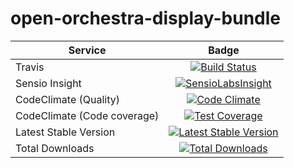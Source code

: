 open-orchestra-display-bundle
=============================

| Service       | Badge         |
| ------------- |:-------------:|
| Travis | [![Build Status](https://travis-ci.org/open-orchestra/open-orchestra-display-bundle.svg?branch=master)](https://travis-ci.org/open-orchestra/open-orchestra-display-bundle) |
| Sensio Insight | [![SensioLabsInsight](https://insight.sensiolabs.com/projects/3ea64331-d1d8-4006-a9b5-3137c8b1fae5/big.png)](https://insight.sensiolabs.com/projects/3ea64331-d1d8-4006-a9b5-3137c8b1fae5) |
| CodeClimate (Quality) | [![Code Climate](https://codeclimate.com/github/open-orchestra/open-orchestra-display-bundle/badges/gpa.svg)](https://codeclimate.com/github/open-orchestra/open-orchestra-display-bundle) |
| CodeClimate (Code coverage) | [![Test Coverage](https://codeclimate.com/github/open-orchestra/open-orchestra-display-bundle/badges/coverage.svg)](https://codeclimate.com/github/open-orchestra/open-orchestra-display-bundle/coverage) |
| Latest Stable Version | [![Latest Stable Version](https://poser.pugx.org/open-orchestra/open-orchestra-display-bundle/v/stable)](https://packagist.org/packages/open-orchestra/open-orchestra-display-bundle) |
| Total Downloads | [![Total Downloads](https://poser.pugx.org/open-orchestra/open-orchestra-display-bundle/downloads)](https://packagist.org/packages/open-orchestra/open-orchestra-display-bundle) |
